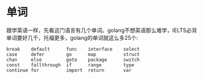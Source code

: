 # 单词

跟学英语一样，先看这门语言有几个单词。golang不想英语那么难学，IELTS必背单词要好几千，托福更多，golang的单词就这么多25个:


	break    default      func    interface    select
	case     defer        go      map          struct
	chan     else         goto    package      switch
	const    fallthrough  if      range        type
	continue for          import  return       var
